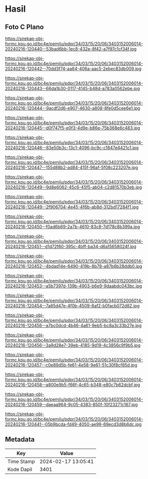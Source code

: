 # Hasil

## Foto C Plano

https://sirekap-obj-formc.kpu.go.id/bc4e/pemilu/pdpr/34/03/15/20/06/3403152006014-20240216-120440--53bad6bb-1ec8-432e-8f42-a7f97c1cf34f.jpg

https://sirekap-obj-formc.kpu.go.id/bc4e/pemilu/pdpr/34/03/15/20/06/3403152006014-20240216-120442--70dd3f74-aa64-406a-aac5-2ebec83db009.jpg

https://sirekap-obj-formc.kpu.go.id/bc4e/pemilu/pdpr/34/03/15/20/06/3403152006014-20240216-120443--66da1b30-0117-4145-b48d-a783a0562ebe.jpg

https://sirekap-obj-formc.kpu.go.id/bc4e/pemilu/pdpr/34/03/15/20/06/3403152006014-20240216-120444--9acdf2d6-e907-4630-a808-8fe0d5cee6e1.jpg

https://sirekap-obj-formc.kpu.go.id/bc4e/pemilu/pdpr/34/03/15/20/06/3403152006014-20240216-120445--d0f747f5-e0f3-4d9e-b86e-75b368e6c483.jpg

https://sirekap-obj-formc.kpu.go.id/bc4e/pemilu/pdpr/34/03/15/20/06/3403152006014-20240216-120446--83e50b3c-13c1-4096-bc9c-c1847e4421c1.jpg

https://sirekap-obj-formc.kpu.go.id/bc4e/pemilu/pdpr/34/03/15/20/06/3403152006014-20240216-120447--155d88b2-ad84-415f-96af-5f08c223207e.jpg

https://sirekap-obj-formc.kpu.go.id/bc4e/pemilu/pdpr/34/03/15/20/06/3403152006014-20240216-120449--9d8e6062-45c6-45f5-ab04-c2d81570b3eb.jpg

https://sirekap-obj-formc.kpu.go.id/bc4e/pemilu/pdpr/34/03/15/20/06/3403152006014-20240216-120449--2f906704-4e45-4f6b-ab8d-312bd17284f1.jpg

https://sirekap-obj-formc.kpu.go.id/bc4e/pemilu/pdpr/34/03/15/20/06/3403152006014-20240216-120450--f0ad6b69-2a7b-4610-83c8-7d178c8b399a.jpg

https://sirekap-obj-formc.kpu.go.id/bc4e/pemilu/pdpr/34/03/15/20/06/3403152006014-20240216-120451--d1d72f60-395c-4bff-ba34-d6a15658024f.jpg

https://sirekap-obj-formc.kpu.go.id/bc4e/pemilu/pdpr/34/03/15/20/06/3403152006014-20240216-120452--4bdad14e-6490-419b-8b78-a87b6b28ddb0.jpg

https://sirekap-obj-formc.kpu.go.id/bc4e/pemilu/pdpr/34/03/15/20/06/3403152006014-20240216-120453--a5b7397d-139b-4903-b6e9-9daabdc043bc.jpg

https://sirekap-obj-formc.kpu.go.id/bc4e/pemilu/pdpr/34/03/15/20/06/3403152006014-20240216-120454--7a85d47e-4f0b-4509-8af2-b0facb072d82.jpg

https://sirekap-obj-formc.kpu.go.id/bc4e/pemilu/pdpr/34/03/15/20/06/3403152006014-20240216-120456--a7bc0dcd-4b46-4a61-9eb5-bc8a3c33b27e.jpg

https://sirekap-obj-formc.kpu.go.id/bc4e/pemilu/pdpr/34/03/15/20/06/3403152006014-20240216-120456--3a9d28e7-39eb-4185-9d19-4c3856c9f9b5.jpg

https://sirekap-obj-formc.kpu.go.id/bc4e/pemilu/pdpr/34/03/15/20/06/3403152006014-20240216-120457--c0e89d5b-fe61-4e58-9e61-51c30f8cf85d.jpg

https://sirekap-obj-formc.kpu.go.id/bc4e/pemilu/pdpr/34/03/15/20/06/3403152006014-20240216-120458--a800e9b5-f66f-4c65-b348-e80c7b62dcbf.jpg

https://sirekap-obj-formc.kpu.go.id/bc4e/pemilu/pdpr/34/03/15/20/06/3403152006014-20240216-120459--daeaa964-9c05-4383-850f-10f23271c167.jpg

https://sirekap-obj-formc.kpu.go.id/bc4e/pemilu/pdpr/34/03/15/20/06/3403152006014-20240216-120441--05b9bcda-fd49-4050-ae99-69ecd3d8b6dc.jpg


## Metadata

| Key        | Value               |
| ---------- | ------------------- |
| Time Stamp | 2024-02-17 13:05:41 |
| Kode Dapil | 3401                |



